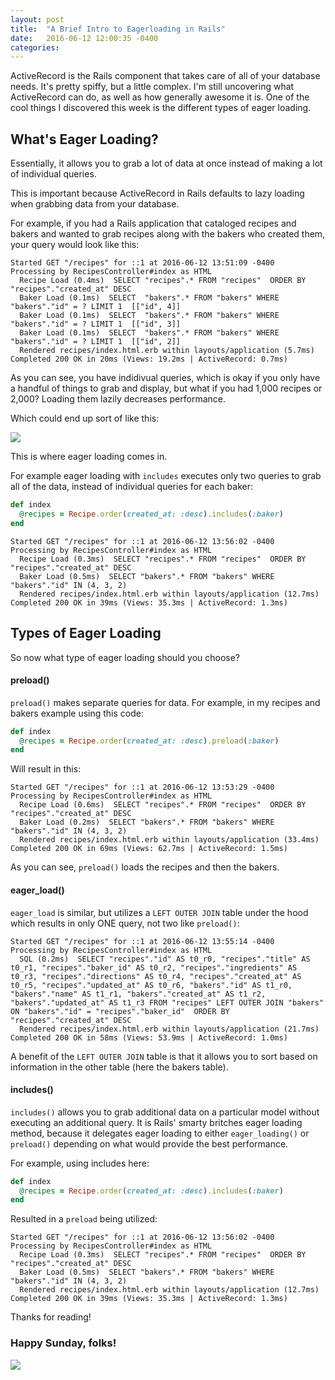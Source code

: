 ```yaml
---
layout: post
title:  "A Brief Intro to Eagerloading in Rails"
date:   2016-06-12 12:00:35 -0400
categories: 
---
```



ActiveRecord is the Rails component that takes care of all of your database needs. It's pretty spiffy, but a little complex. I'm still uncovering what ActiveRecord can do, as well as how generally awesome it is. One of the cool things I discovered this week is the different types of eager loading.

## What's Eager Loading?
Essentially, it allows you to grab a lot of data at once instead of making a lot of individual queries.

This is important because ActiveRecord in Rails defaults to lazy loading when grabbing data from your database. 

For example, if you had a Rails application that cataloged recipes and bakers and wanted to grab recipes along with the bakers who created them, your query would look like this:

```
Started GET "/recipes" for ::1 at 2016-06-12 13:51:09 -0400
Processing by RecipesController#index as HTML
  Recipe Load (0.4ms)  SELECT "recipes".* FROM "recipes"  ORDER BY "recipes"."created_at" DESC
  Baker Load (0.1ms)  SELECT  "bakers".* FROM "bakers" WHERE "bakers"."id" = ? LIMIT 1  [["id", 4]]
  Baker Load (0.1ms)  SELECT  "bakers".* FROM "bakers" WHERE "bakers"."id" = ? LIMIT 1  [["id", 3]]
  Baker Load (0.1ms)  SELECT  "bakers".* FROM "bakers" WHERE "bakers"."id" = ? LIMIT 1  [["id", 2]]
  Rendered recipes/index.html.erb within layouts/application (5.7ms)
Completed 200 OK in 20ms (Views: 19.2ms | ActiveRecord: 0.7ms)
```

As you can see, you have indidivual queries, which is okay if you only have a handful of things to grab and display, but what if you had 1,000 recipes or 2,000? Loading them lazily decreases performance.

Which could end up sort of like this:

![](https://67.media.tumblr.com/f26941cd5e8379771dcba73098a749fe/tumblr_nd57ifxaeW1rs8ltio1_500.gif)

This is where eager loading comes in. 

For example eager loading with `includes` executes only two queries to grab all of the data, instead of individual queries for each baker: 

```ruby
def index
  @recipes = Recipe.order(created_at: :desc).includes(:baker)
end
```

```
Started GET "/recipes" for ::1 at 2016-06-12 13:56:02 -0400
Processing by RecipesController#index as HTML
  Recipe Load (0.3ms)  SELECT "recipes".* FROM "recipes"  ORDER BY "recipes"."created_at" DESC
  Baker Load (0.5ms)  SELECT "bakers".* FROM "bakers" WHERE "bakers"."id" IN (4, 3, 2)
  Rendered recipes/index.html.erb within layouts/application (12.7ms)
Completed 200 OK in 39ms (Views: 35.3ms | ActiveRecord: 1.3ms)
```

## Types of Eager Loading
So now what type of eager loading should you choose? 


#### preload()
`preload()` makes separate queries for data. For example, in my recipes and bakers example using this code:

```ruby
def index
  @recipes = Recipe.order(created_at: :desc).preload(:baker)
end
```
Will result in this:

```
Started GET "/recipes" for ::1 at 2016-06-12 13:53:29 -0400
Processing by RecipesController#index as HTML
  Recipe Load (0.6ms)  SELECT "recipes".* FROM "recipes"  ORDER BY "recipes"."created_at" DESC
  Baker Load (0.2ms)  SELECT "bakers".* FROM "bakers" WHERE "bakers"."id" IN (4, 3, 2)
  Rendered recipes/index.html.erb within layouts/application (33.4ms)
Completed 200 OK in 69ms (Views: 62.7ms | ActiveRecord: 1.5ms)
```
As you can see, `preload()` loads the recipes and then the bakers. 

#### eager_load()

`eager_load` is similar, but utilizes a `LEFT OUTER JOIN` table under the hood which results in only ONE query, not two like `preload()`:

```
Started GET "/recipes" for ::1 at 2016-06-12 13:55:14 -0400
Processing by RecipesController#index as HTML
  SQL (0.2ms)  SELECT "recipes"."id" AS t0_r0, "recipes"."title" AS t0_r1, "recipes"."baker_id" AS t0_r2, "recipes"."ingredients" AS t0_r3, "recipes"."directions" AS t0_r4, "recipes"."created_at" AS t0_r5, "recipes"."updated_at" AS t0_r6, "bakers"."id" AS t1_r0, "bakers"."name" AS t1_r1, "bakers"."created_at" AS t1_r2, "bakers"."updated_at" AS t1_r3 FROM "recipes" LEFT OUTER JOIN "bakers" ON "bakers"."id" = "recipes"."baker_id"  ORDER BY "recipes"."created_at" DESC
  Rendered recipes/index.html.erb within layouts/application (21.7ms)
Completed 200 OK in 58ms (Views: 53.9ms | ActiveRecord: 1.0ms)
```
 
A benefit of the `LEFT OUTER JOIN` table is that it allows you to sort based on information in the other table (here the bakers table). 

#### includes()
`includes()` allows you to grab additional data on a particular model without executing an additional query. It is Rails' smarty britches eager loading method, because it delegates eager loading to either `eager_loading()` or `preload()` depending on what would provide the best performance. 

For example, using includes here:

```ruby
def index
  @recipes = Recipe.order(created_at: :desc).includes(:baker)
end
```
Resulted in a `preload` being utilized:

```
Started GET "/recipes" for ::1 at 2016-06-12 13:56:02 -0400
Processing by RecipesController#index as HTML
  Recipe Load (0.3ms)  SELECT "recipes".* FROM "recipes"  ORDER BY "recipes"."created_at" DESC
  Baker Load (0.5ms)  SELECT "bakers".* FROM "bakers" WHERE "bakers"."id" IN (4, 3, 2)
  Rendered recipes/index.html.erb within layouts/application (12.7ms)
Completed 200 OK in 39ms (Views: 35.3ms | ActiveRecord: 1.3ms)
```

Thanks for reading!


### Happy Sunday, folks!


![](http://i.giphy.com/l65tlPFwZXacU.gif)